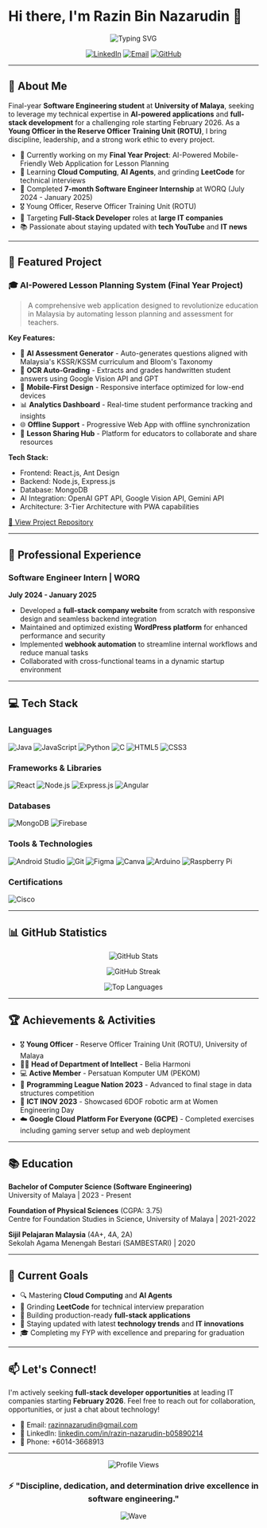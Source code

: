 # Hi there, I'm Razin Bin Nazarudin 👋

<div align="center">
  
  ![Typing SVG](https://readme-typing-svg.herokuapp.com?font=Fira+Code&weight=600&size=28&pause=1000&color=2E9EF7&center=true&vCenter=true&width=600&lines=Software+Engineering+Student;AI+%26+Full-Stack+Developer;Young+Officer+%7C+ROTU;Graduating+February+2026)
  
  [![LinkedIn](https://img.shields.io/badge/LinkedIn-0077B5?style=for-the-badge&logo=linkedin&logoColor=white)](https://www.linkedin.com/in/razin-nazarudin-b05890214)
  [![Email](https://img.shields.io/badge/Email-D14836?style=for-the-badge&logo=gmail&logoColor=white)](mailto:razinnazarudin@gmail.com)
  [![GitHub](https://img.shields.io/badge/GitHub-100000?style=for-the-badge&logo=github&logoColor=white)](https://github.com/RareZyn)
  
</div>

---

## 🎯 About Me

Final-year **Software Engineering student** at **University of Malaya**, seeking to leverage my technical expertise in **AI-powered applications** and **full-stack development** for a challenging role starting February 2026. As a **Young Officer in the Reserve Officer Training Unit (ROTU)**, I bring discipline, leadership, and a strong work ethic to every project.

- 🔭 Currently working on my **Final Year Project**: AI-Powered Mobile-Friendly Web Application for Lesson Planning
- 🌱 Learning **Cloud Computing**, **AI Agents**, and grinding **LeetCode** for technical interviews
- 💼 Completed **7-month Software Engineer Internship** at WORQ (July 2024 - January 2025)
- 🎖️ Young Officer, Reserve Officer Training Unit (ROTU)
- 🎯 Targeting **Full-Stack Developer** roles at **large IT companies**
- 📚 Passionate about staying updated with **tech YouTube** and **IT news**

---

## 🚀 Featured Project

### 🎓 AI-Powered Lesson Planning System (Final Year Project)

> A comprehensive web application designed to revolutionize education in Malaysia by automating lesson planning and assessment for teachers.

**Key Features:**
- 🤖 **AI Assessment Generator** - Auto-generates questions aligned with Malaysia's KSSR/KSSM curriculum and Bloom's Taxonomy
- 📝 **OCR Auto-Grading** - Extracts and grades handwritten student answers using Google Vision API and GPT
- 📱 **Mobile-First Design** - Responsive interface optimized for low-end devices
- 📊 **Analytics Dashboard** - Real-time student performance tracking and insights
- 🌐 **Offline Support** - Progressive Web App with offline synchronization
- 🤝 **Lesson Sharing Hub** - Platform for educators to collaborate and share resources

**Tech Stack:**
- Frontend: React.js, Ant Design
- Backend: Node.js, Express.js
- Database: MongoDB
- AI Integration: OpenAI GPT API, Google Vision API, Gemini API
- Architecture: 3-Tier Architecture with PWA capabilities

[🔗 View Project Repository](https://github.com/RareZyn/ai-lesson-planning)

---

## 💼 Professional Experience

### Software Engineer Intern | WORQ
**July 2024 - January 2025**

- Developed a **full-stack company website** from scratch with responsive design and seamless backend integration
- Maintained and optimized existing **WordPress platform** for enhanced performance and security
- Implemented **webhook automation** to streamline internal workflows and reduce manual tasks
- Collaborated with cross-functional teams in a dynamic startup environment

---

## 💻 Tech Stack

### Languages
![Java](https://img.shields.io/badge/Java-ED8B00?style=for-the-badge&logo=openjdk&logoColor=white)
![JavaScript](https://img.shields.io/badge/JavaScript-F7DF1E?style=for-the-badge&logo=javascript&logoColor=black)
![Python](https://img.shields.io/badge/Python-3776AB?style=for-the-badge&logo=python&logoColor=white)
![C](https://img.shields.io/badge/C-00599C?style=for-the-badge&logo=c&logoColor=white)
![HTML5](https://img.shields.io/badge/HTML5-E34F26?style=for-the-badge&logo=html5&logoColor=white)
![CSS3](https://img.shields.io/badge/CSS3-1572B6?style=for-the-badge&logo=css3&logoColor=white)

### Frameworks & Libraries
![React](https://img.shields.io/badge/React-20232A?style=for-the-badge&logo=react&logoColor=61DAFB)
![Node.js](https://img.shields.io/badge/Node.js-43853D?style=for-the-badge&logo=node.js&logoColor=white)
![Express.js](https://img.shields.io/badge/Express.js-404D59?style=for-the-badge)
![Angular](https://img.shields.io/badge/Angular-DD0031?style=for-the-badge&logo=angular&logoColor=white)

### Databases
![MongoDB](https://img.shields.io/badge/MongoDB-4EA94B?style=for-the-badge&logo=mongodb&logoColor=white)
![Firebase](https://img.shields.io/badge/Firebase-039BE5?style=for-the-badge&logo=Firebase&logoColor=white)

### Tools & Technologies
![Android Studio](https://img.shields.io/badge/Android_Studio-3DDC84?style=for-the-badge&logo=android-studio&logoColor=white)
![Git](https://img.shields.io/badge/Git-F05032?style=for-the-badge&logo=git&logoColor=white)
![Figma](https://img.shields.io/badge/Figma-F24E1E?style=for-the-badge&logo=figma&logoColor=white)
![Canva](https://img.shields.io/badge/Canva-00C4CC?style=for-the-badge&logo=canva&logoColor=white)
![Arduino](https://img.shields.io/badge/Arduino-00979D?style=for-the-badge&logo=Arduino&logoColor=white)
![Raspberry Pi](https://img.shields.io/badge/Raspberry%20Pi-A22846?style=for-the-badge&logo=Raspberry%20Pi&logoColor=white)

### Certifications
![Cisco](https://img.shields.io/badge/CCNAv7-1BA0D7?style=for-the-badge&logo=cisco&logoColor=white)

---

## 📊 GitHub Statistics

<div align="center">
  
  ![GitHub Stats](https://github-readme-stats.vercel.app/api?username=RareZyn&show_icons=true&theme=tokyonight&hide_border=true&count_private=true)
  
  ![GitHub Streak](https://github-readme-streak-stats.herokuapp.com/?user=RareZyn&theme=tokyonight&hide_border=true)
  
  ![Top Languages](https://github-readme-stats.vercel.app/api/top-langs/?username=RareZyn&layout=compact&theme=tokyonight&hide_border=true&langs_count=8)
  
</div>

---

## 🏆 Achievements & Activities

- 🎖️ **Young Officer** - Reserve Officer Training Unit (ROTU), University of Malaya
- 👨‍💼 **Head of Department of Intellect** - Belia Harmoni
- 💻 **Active Member** - Persatuan Komputer UM (PEKOM)
- 🏅 **Programming League Nation 2023** - Advanced to final stage in data structures competition
- 🤖 **ICT INOV 2023** - Showcased 6DOF robotic arm at Women Engineering Day
- ☁️ **Google Cloud Platform For Everyone (GCPE)** - Completed exercises including gaming server setup and web deployment

---

## 📚 Education

**Bachelor of Computer Science (Software Engineering)**  
University of Malaya | 2023 - Present

**Foundation of Physical Sciences** (CGPA: 3.75)  
Centre for Foundation Studies in Science, University of Malaya | 2021-2022

**Sijil Pelajaran Malaysia** (4A+, 4A, 2A)  
Sekolah Agama Menengah Bestari (SAMBESTARI) | 2020

---

## 🎯 Current Goals

- 🔍 Mastering **Cloud Computing** and **AI Agents**
- 💪 Grinding **LeetCode** for technical interview preparation
- 🚀 Building production-ready **full-stack applications**
- 📖 Staying updated with latest **technology trends** and **IT innovations**
- 🎓 Completing my FYP with excellence and preparing for graduation

---

## 📫 Let's Connect!

I'm actively seeking **full-stack developer opportunities** at leading IT companies starting **February 2026**. Feel free to reach out for collaboration, opportunities, or just a chat about technology!

- 📧 Email: razinnazarudin@gmail.com
- 💼 LinkedIn: [linkedin.com/in/razin-nazarudin-b05890214](https://www.linkedin.com/in/razin-nazarudin-b05890214)
- 📱 Phone: +6014-3668913

---

<div align="center">
  
  ![Profile Views](https://komarev.com/ghpvc/?username=RareZyn&color=brightgreen&style=for-the-badge)
  
  ### ⚡ "Discipline, dedication, and determination drive excellence in software engineering."
  
  ![Wave](https://raw.githubusercontent.com/mayhemantt/mayhemantt/Update/svg/Bottom.svg)
  
</div>
